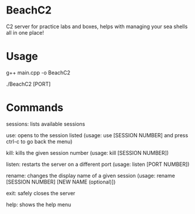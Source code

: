# BeachC2
C2 server for practice labs and boxes, helps with managing your sea shells all in one place!

# Usage
g++ main.cpp -o BeachC2

./BeachC2 [PORT]

# Commands
sessions: lists available sessions

use: opens to the session listed (usage: use [SESSION NUMBER] and press ctrl-c to go back the menu)

kill: kills the given session number (usage: kill [SESSION NUMBER])

listen: restarts the server on a different port (usage: listen [PORT NUMBER])

rename: changes the display name of a given session (usage: rename [SESSION NUMBER] [NEW NAME (optional)])

exit: safely closes the server

help: shows the help menu
